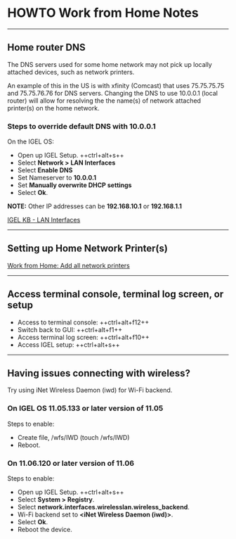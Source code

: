 # HOWTO Work from Home Notes

-----

## Home router DNS

The DNS servers used for some home network may not pick up locally attached devices, such as network printers.

An example of this in the US is with xfinity (Comcast) that uses 75.75.75.75 and 75.75.76.76 for DNS servers. Changing the DNS to use 10.0.0.1 (local router) will allow for resolving the the name(s) of network attached printer(s) on the home network.

### Steps to override default DNS with 10.0.0.1

On the IGEL OS:

 - Open up IGEL Setup. ++ctrl+alt+s++
 - Select **Network > LAN Interfaces**
 - Select **Enable DNS**
 - Set Nameserver to **10.0.0.1**
 - Set **Manually overwrite DHCP settings**
 - Select **Ok**.


**NOTE:** Other IP addresses can be **192.168.10.1** or **192.168.1.1**

[IGEL KB - LAN Interfaces](https://kb.igel.com/igelos-11.08.200/en/lan-interfaces-69178031.html)

-----

## Setting up Home Network Printer(s)

[Work from Home: Add all network printers](https://github.com/IGEL-Community/IGEL-Custom-Partitions/tree/master/CP_Source/Tools_Drivers/WFH-Add-Network-Printers)

-----

## Access terminal console, terminal log screen, or setup

- Access to terminal console: ++ctrl+alt+f12++
- Switch back to GUI: ++ctrl+alt+f1++
- Access terminal log screen: ++ctrl+alt+f10++
- Access IGEL setup: ++ctrl+alt+s++

-----

## Having issues connecting with wireless?

Try using iNet Wireless Daemon (iwd) for Wi-Fi backend.

### On IGEL OS 11.05.133 or later version of 11.05

Steps to enable:

  - Create file, /wfs/IWD (touch /wfs/IWD)
  - Reboot.

### On 11.06.120 or later version of 11.06

Steps to enable:

  - Open up IGEL Setup. ++ctrl+alt+s++
  - Select **System > Registry**.
  - Select **network.interfaces.wirelesslan.wireless_backend**.
  - Wi-Fi backend set to **<iNet Wireless Daemon (iwd)>**.
  - Select **Ok**.
  - Reboot the device.
